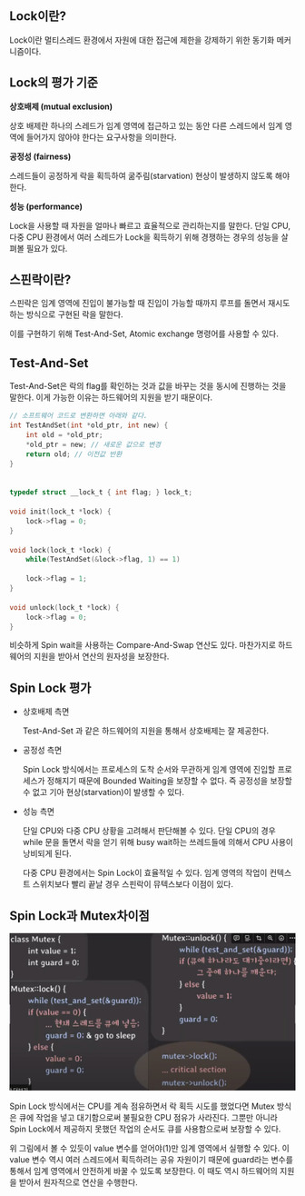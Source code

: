 ## Lock이란?

Lock이란 멀티스레드 환경에서 자원에 대한 접근에 제한을 강제하기 위한 동기화 메커니즘이다.



## Lock의 평가 기준

**상호배제 (mutual exclusion)**

상호 배제란 하나의 스레드가 임계 영역에 접근하고 있는 동안 다른 스레드에서 임계 영역에 들어가지 않아야 한다는 요구사항을 의미한다.

**공정성 (fairness)**

스레드들이 공정하게 락을 획득하여 굶주림(starvation) 현상이 발생하지 않도록 해야 한다.

**성능 (performance)**

Lock을 사용할 때 자원을 얼마나 빠르고 효율적으로 관리하는지를 말한다. 단일 CPU, 다중 CPU 환경에서 여러 스레드가 Lock을 획득하기 위해 경쟁하는 경우의 성능을 살펴볼 필요가 있다.



## 스핀락이란?

스핀락은 임계 영역에 진입이 불가능할 때 진입이 가능할 때까지 루프를 돌면서 재시도하는 방식으로 구현된 락을 말한다.

이를 구현하기 위해 Test-And-Set, Atomic exchange 명령어를 사용할 수 있다.



## Test-And-Set

Test-And-Set은 락의 flag를 확인하는 것과 값을 바꾸는 것을 동시에 진행하는 것을 말한다. 이게 가능한 이유는 하드웨어의 지원을 받기 때문이다.

```c
// 소프트웨어 코드로 변환하면 아래와 같다.
int TestAndSet(int *old_ptr, int new) {
    int old = *old_ptr;
    *old_ptr = new; // 새로운 값으로 변경
    return old; // 이전값 반환
}


typedef struct __lock_t { int flag; } lock_t;

void init(lock_t *lock) {
    lock->flag = 0;
}

void lock(lock_t *lock) {
    while(TestAndSet(&lock->flag, 1) == 1)
    
    lock->flag = 1;
}

void unlock(lock_t *lock) {
    lock->flag = 0;
}
```

비슷하게 Spin wait을 사용하는 Compare-And-Swap 연산도 있다. 마찬가지로 하드웨어의 지원을 받아서 연산의 원자성을 보장한다.



## Spin Lock 평가

- 상호배제 측면

  Test-And-Set 과 같은 하드웨어의 지원을 통해서 상호배제는 잘 제공한다.

- 공정성 측면

  Spin Lock 방식에서는 프로세스의 도착 순서와 무관하게 임계 영역에 진입할 프로세스가 정해지기 때문에 Bounded Waiting을 보장할 수 없다. 즉 공정성을 보장할 수 없고 기아 현상(starvation)이 발생할 수 있다.

- 성능 측면

  단일 CPU와 다중 CPU 상황을 고려해서 판단해볼 수 있다. 단일 CPU의 경우 while 문을 돌면서 락을 얻기 위해 busy wait하는 쓰레드들에 의해서 CPU 사용이 낭비되게 된다.

  다중 CPU 환경에서는 Spin Lock이 효율적일 수 있다. 임계 영역의 작업이 컨텍스트 스위치보다 빨리 끝날 경우 스핀락이 뮤텍스보다 이점이 있다.

  

## Spin Lock과 Mutex차이점

![80-20.png](img/MunJinsu/Mutex.png)

Spin Lock 방식에서는 CPU를 계속 점유하면서 락 획득 시도를 했었다면 Mutex 방식은 큐에 작업을 넣고 대기함으로써 불필요한 CPU 점유가 사라진다. 그뿐만 아니라 Spin Lock에서 제공하지 못했던 작업의 순서도 큐를 사용함으로써 보장할 수 있다.

위 그림에서 볼 수 있듯이 value 변수를 얻어야(1)만 임계 영역에서 실행할 수 있다. 이 value 변수 역시 여러 스레드에서 획득하려는 공유 자원이기 때문에 guard라는 변수를 통해서 임계 영역에서 안전하게 바꿀 수 있도록 보장한다. 이 때도 역시 하드웨어의 지원을 받아서 원자적으로 연산을 수행한다.